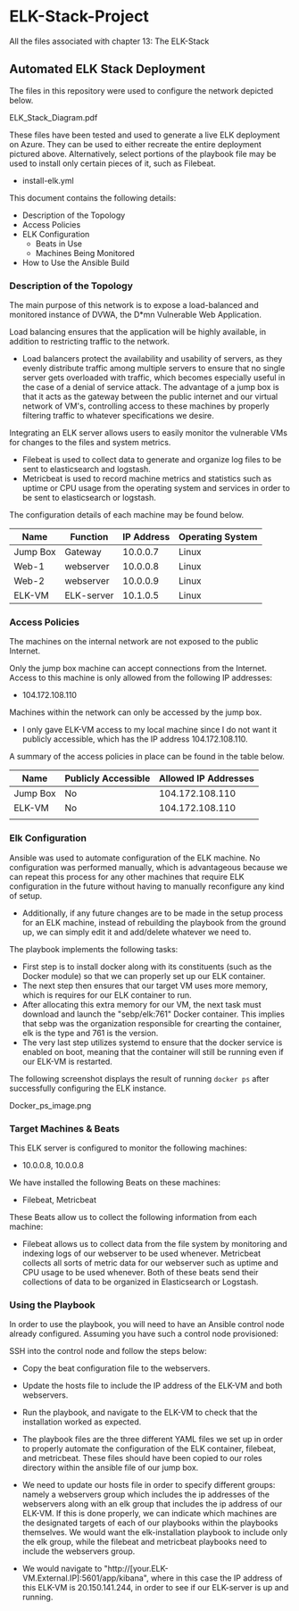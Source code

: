 # ELK-Stack-Project
All the files associated with chapter 13: The ELK-Stack
## Automated ELK Stack Deployment

The files in this repository were used to configure the network depicted below.

ELK_Stack_Diagram.pdf

These files have been tested and used to generate a live ELK deployment on Azure. They can be used to either recreate the entire deployment pictured above. Alternatively, select portions of the playbook file may be used to install only certain pieces of it, such as Filebeat.

  - install-elk.yml

This document contains the following details:
- Description of the Topology
- Access Policies
- ELK Configuration
  - Beats in Use
  - Machines Being Monitored
- How to Use the Ansible Build


### Description of the Topology

The main purpose of this network is to expose a load-balanced and monitored instance of DVWA, the D*mn Vulnerable Web Application.

Load balancing ensures that the application will be highly available, in addition to restricting traffic to the network.
- Load balancers protect the availability and usability of servers, as they evenly distribute traffic among multiple servers to ensure that no single server gets overloaded with traffic, which becomes especially useful in the case of a denial of service attack. The advantage of a jump box is that it acts as the gateway between the public internet and our virtual network of VM's, controlling access to these machines by properly filtering traffic to whatever specifications we desire.  


Integrating an ELK server allows users to easily monitor the vulnerable VMs for changes to the files and system metrics.
- Filebeat is used to collect data to generate and organize log files to be sent to elasticsearch and logstash.
- Metricbeat is used to record machine metrics and statistics such as uptime or CPU usage from the operating system and services in order to be sent to elasticsearch or logstash.

The configuration details of each machine may be found below.


| Name     | Function | IP Address | Operating System |
|----------|----------|------------|------------------|
| Jump Box | Gateway  | 10.0.0.7   | Linux            |
| Web-1    | webserver| 10.0.0.8   | Linux            |
| Web-2    | webserver| 10.0.0.9   | Linux            |
| ELK-VM   |ELK-server| 10.1.0.5   | Linux            |
               
### Access Policies

The machines on the internal network are not exposed to the public Internet. 

Only the jump box machine can accept connections from the Internet. Access to this machine is only allowed from the following IP addresses:
- 104.172.108.110

Machines within the network can only be accessed by the jump box.
- I only gave ELK-VM access to my local machine since I do not want it publicly accessible, which has the IP address 104.172.108.110.

A summary of the access policies in place can be found in the table below.

| Name     | Publicly Accessible | Allowed IP Addresses |
|----------|---------------------|----------------------|
| Jump Box | No                  | 104.172.108.110      |
| ELK-VM   | No                  | 104.172.108.110      |
|          |                     |                      |

### Elk Configuration

Ansible was used to automate configuration of the ELK machine. No configuration was performed manually, which is advantageous because we can repeat this process for any other machines that require ELK configuration in the future without having to manually reconfigure any kind of setup.
- Additionally, if any future changes are to be made in the setup process for an ELK machine, instead of rebuilding the playbook from the ground up, we can simply edit it and add/delete whatever we need to.

The playbook implements the following tasks:
- First step is to install docker along with its constituents (such as the Docker module) so that we can properly set up our ELK container.
- The next step then ensures that our target VM uses more memory, which is requires for our ELK container to run.
- After allocating this extra memory for our VM, the next task must download and launch the "sebp/elk:761" Docker container. This implies that sebp was the organization responsible for crearting the container, elk is the type and 761 is the version.
- The very last step utilizes systemd to ensure that the docker service is enabled on boot, meaning that the container will still be running even if our ELK-VM is restarted.

The following screenshot displays the result of running `docker ps` after successfully configuring the ELK instance.

Docker_ps_image.png

### Target Machines & Beats
This ELK server is configured to monitor the following machines:
- 10.0.0.8, 10.0.0.8

We have installed the following Beats on these machines:
- Filebeat, Metricbeat

These Beats allow us to collect the following information from each machine:
- Filebeat allows us to collect data from the file system by monitoring and indexing logs of our webserver to be used whenever. Metricbeat collects all sorts of metric data for our webserver such as uptime and CPU usage to be used whenever. Both of these beats send their collections of data to be organized in Elasticsearch or Logstash.

### Using the Playbook
In order to use the playbook, you will need to have an Ansible control node already configured. Assuming you have such a control node provisioned: 

SSH into the control node and follow the steps below:
- Copy the beat configuration file to the webservers.
- Update the hosts file to include the IP address of the ELK-VM and both webservers.
- Run the playbook, and navigate to the ELK-VM to check that the installation worked as expected.


- The playbook files are the three different YAML files we set up in order to properly automate the configuration of the ELK container, filebeat, and metricbeat. These files should have been copied to our roles directory within the ansible file of our jump box.
- We need to update our hosts file in order to specify different groups: namely a webservers group which includes the ip addresses of the webservers along with an elk group that includes the ip address of our ELK-VM. If this is done properly, we can indicate which machines are the designated targets of each of our playbooks within the playbooks themselves. We would want the elk-installation playbook to include only the elk group, while the filebeat and metricbeat playbooks need to include the webservers group. 
- We would navigate to "http://[your.ELK-VM.External.IP]:5601/app/kibana", where in this case the IP address of this ELK-VM is 20.150.141.244, in order to see if our ELK-server is up and running. 
